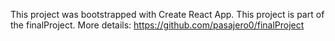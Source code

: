 ﻿This project was bootstrapped with Create React App.
This project is part of the finalProject.
More details: https://github.com/pasajero0/finalProject